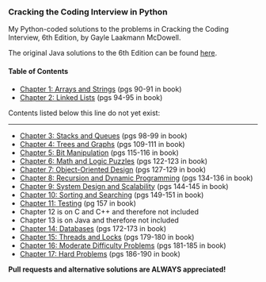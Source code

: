 ### Cracking the Coding Interview in Python
My Python-coded solutions to the problems in Cracking the Coding Interview, 6th Edition, by Gayle Laakmann McDowell. 

The original Java solutions to the 6th Edition can be found [here](https://github.com/careercup/CtCI-6th-Edition).

#### Table of Contents
* [Chapter 1: Arrays and Strings](../master/chapter-1-arrays-and-strings) (pgs 90-91 in book)
* [Chapter 2: Linked Lists](../master/chapter-2-linked-lists) (pgs 94-95 in book)

Contents listed below this line do not yet exist:
_________________________________________________________________
* [Chapter 3: Stacks and Queues](../master/chapter-3-stacks-and-queues) (pgs 98-99 in book)
* [Chapter 4: Trees and Graphs](../master/chapter-4-trees-and-graphs) (pgs 109-111 in book)
* [Chapter 5: Bit Manipulation](../master/chapter-5-bit-manipulation) (pgs 115-116 in book)
* [Chapter 6: Math and Logic Puzzles](../master/chapter-6-math-and-logic-puzzles) (pgs 122-123 in book)
* [Chapter 7: Object-Oriented Design](../master/chapter-7-object-oriented-design) (pgs 127-129 in book)
* [Chapter 8: Recursion and Dynamic Programming](../master/chapter-8-recursion-and-dynamic-programming) (pgs 134-136 in book)
* [Chapter 9: System Design and Scalability](../master/chapter-9-system-design-and-scalability) (pgs 144-145 in book)
* [Chapter 10: Sorting and Searching](../master/chapter-10-sorting-and-searching) (pgs 149-151 in book)
* [Chapter 11: Testing](../master/chapter-11-testing) (pg 157 in book)
* Chapter 12 is on C and C++ and therefore not included
* Chapter 13 is on Java and therefore not included
* [Chapter 14: Databases](../master/chapter-14-databases) (pgs 172-173 in book)
* [Chapter 15: Threads and Locks](../master/chapter-15-threads-and-locks) (pgs 179-180 in book)
* [Chapter 16: Moderate Difficulty Problems](../master/chapter-16-moderate) (pgs 181-185 in book)
* [Chapter 17: Hard Problems](../master/chapter-17-hard) (pgs 186-190 in book)

__Pull requests and alternative solutions are ALWAYS appreciated!__ 